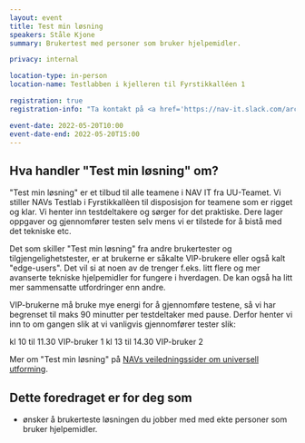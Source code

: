 ```yaml
---
layout: event
title: Test min løsning
speakers: Ståle Kjone
summary: Brukertest med personer som bruker hjelpemidler.

privacy: internal 

location-type: in-person
location-name: Testlabben i kjelleren til Fyrstikkalléen 1

registration: true
registration-info: "Ta kontakt på <a href='https://nav-it.slack.com/archives/C021CRRFN2H'>Slack-kanalen #testlab (NAV internal)</a> for å booke en testtid."

event-date: 2022-05-20T10:00
event-date-end: 2022-05-20T15:00
---
```

## Hva handler "Test min løsning" om?
"Test min løsning" er et tilbud til alle teamene i NAV IT fra UU-Teamet. Vi stiller NAVs Testlab i Fyrstikkallèen til disposisjon for teamene som er rigget og klar. Vi henter inn testdeltakere og sørger for det praktiske. Dere lager oppgaver og gjennomfører testen selv mens vi er tilstede for å bistå med det tekniske etc.

Det som skiller "Test min løsning" fra andre brukertester og tilgjengelighetstester, er at brukerne er såkalte VIP-brukere eller også kalt "edge-users". Det vil si at noen av de trenger f.eks. litt flere og mer avanserte tekniske hjelpemidler for fungere i hverdagen. De kan også ha litt mer sammensatte utfordringer enn andre.

VIP-brukerne må bruke mye energi for å gjennomføre testene, så vi har begrenset til maks 90 minutter per testdeltaker med pause. Derfor henter vi inn to om gangen slik at vi vanligvis gjennomfører tester slik:

kl 10 til 11.30 VIP-bruker 1
kl 13 til 14.30 VIP-bruker 2

Mer om "Test min løsning" på [NAVs veiledningssider om universell utforming](https://navikt.github.io/uu/hvordan-faa-det-til/UU-testing/brukertesting/test-min-l%C3%B8sning/).


## Dette foredraget er for deg som
- ønsker å brukerteste løsningen du jobber med med ekte personer som bruker hjelpemidler.
